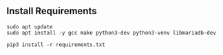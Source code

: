 ## Install Requirements

```
sudo apt update
sudo apt install -y gcc make python3-dev python3-venv libmariadb-dev

pip3 install -r requirements.txt
```